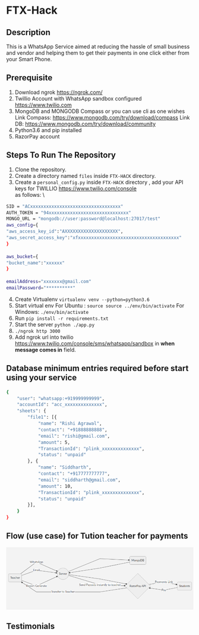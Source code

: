 # FTX-Hack

## Description

This is a WhatsApp Service aimed at reducing the hassle of small business and vendor and helping them to get their payments in one click either from your Smart Phone.   

## Prerequisite

1. Download ngrok <https://ngrok.com/> 
2. Twillio Account  with WhatsApp sandbox configured <https://www.twilio.com>
3. MongoDB and MONGODB Compass or you can use cli as one wishes\
Link Compass: <https://www.mongodb.com/try/download/compass> 
Link DB: <https://www.mongodb.com/try/download/community>
4. Python3.6 and pip installed
5. RazorPay account

## Steps To Run The Repository

1. Clone the repository.
2. Create a directory named `files` inside `FTX-HACK` directory.
3. Create a `personal_config.py` inside `FTX-HACK` directory , add your API keys for TWILLIO <https://www.twilio.com/console> \
  as follows: \

  ```bash
 SID = "ACxxxxxxxxxxxxxxxxxxxxxxxxxxxxxxxxxx"
 AUTH_TOKEN = "94xxxxxxxxxxxxxxxxxxxxxxxxxxxxxx"
 MONGO_URL = "mongodb://user:password@localhost:27017/test"
 aws_config={
  "aws_access_key_id":"AXXXXXXXXXXXXXXXXXXXX", 
  "aws_secret_access_key":"xfxxxxxxxxxxxxxxxxxxxxxxxxxxxxxxxxxxxxxx"
}

aws_bucket={
  "bucket_name":"xxxxxx"
}

emailAddress="xxxxxxx@gmail.com"
emailPassword="**********"
```

4. Create Virtualenv `virtualenv venv --python=python3.6`
5. Start virtual env 
For Ubuntu : `source source ../env/bin/activate`
For Windows: `./env/bin/activate`
6. Run `pip install -r requirements.txt`
7. Start the server `python ./app.py`
8.  `./ngrok http 3000`
9. Add ngrok url into twilio <https://www.twilio.com/console/sms/whatsapp/sandbox> in **when message comes in** field.

## Database minimum entries required before start using your service

````bash
{
    "user": "whatsapp:+919999999999",
    "accountId": "acc_xxxxxxxxxxxxxx",
    "sheets": {
        "file1": [{
            "name": "Rishi Agrawal",
            "contact": "+91888888888",
            "email": "rishi@gmail.com",
            "amount": 5,
            "TransactionId": "plink_xxxxxxxxxxxxxx",
            "status": "unpaid"
        }, {
            "name": "Siddharth",
            "contact": "+917777777777",
            "email": "siddharth@gmail.com",
            "amount": 10,
            "TransactionId": "plink_xxxxxxxxxxxxxx",
            "status": "unpaid"
        }],
    }
}
````

## Flow (use case) for Tution teacher for payments

![Flow](/images/mermaid.png)

## Testimonials
